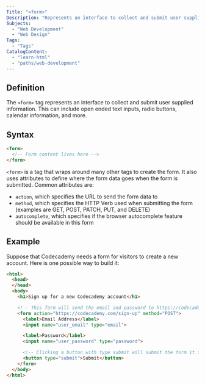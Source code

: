 ```yaml
---
Title: "<form>"
Description: "Represents an interface to collect and submit user supplied information. This can include open ended text inputs, radio buttons, calendar information, and more."
Subjects:
  - "Web Development"
  - "Web Design"
Tags:
  - "Tags"
CatalogContent:
  - "learn-html"
  - "paths/web-development"
---
```


## Definition 

The `<form>` tag represents an interface to collect and submit user supplied information. This can include open ended text inputs, radio buttons, calendar information, and more.

## Syntax

```html
<form>
  <!-- Form content lives here -->
</form>
``` 

`<form>` is a tag that wraps around many other tags to create the form. It also uses attributes to define where the form data goes when the form is submitted. Common attributes are:

* `action`, which specifies the URL to send the form data to
* `method`, which specifies the HTTP Verb used when submitting the form (examples are GET, POST, PATCH, PUT, and DELETE)
* `autocomplete`, which specifies if the browser autocomplete feature should be available in this form

## Example

Suppose that Codecademy needs a form for visitors to create a new account. Here is one possible way to build it:

```html
<html>
  <head>
  </head>
  <body>
    <h1>Sign up for a new Codecademy account</h1>

    <!-- This form will send the email and password to https://codecademy.com/sign-up using a POST request -->
    <form action="https://codecademy.com/sign-up" method="POST">
      <label>Email Address</label>
      <input name="user_email" type="email">

      <label>Password</label>
      <input name="user_password" type="password">

      <!-- Clicking a button with type submit will submit the form it is inside of -->
      <button type="submit">Submit</button>
    </form>
  </body>
</html>
```

